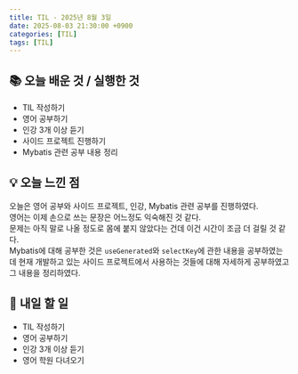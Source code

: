 ```yaml
---
title: TIL - 2025년 8월 3일
date: 2025-08-03 21:30:00 +0900
categories: [TIL]
tags: [TIL]
---
```


## 📚 **오늘 배운 것 / 실행한 것**

- TIL 작성하기
- 영어 공부하기
- 인강 3개 이상 듣기
- 사이드 프로젝트 진행하기
- Mybatis 관련 공부 내용 정리

## 💡 **오늘 느낀 점**

오늘은 영어 공부와 사이드 프로젝트, 인강, Mybatis 관련 공부를 진행하였다.<br>
영어는 이제 손으로 쓰는 문장은 어느정도 익숙해진 것 같다.<Br>
문제는 아직 말로 나올 정도로 몸에 붙지 않았다는 건데 이건 시간이 조금 더 걸릴 것 같다.<br>
Mybatis에 대해 공부한 것은 `useGenerated`와 `selectKey`에 관한 내용을 공부하였는데 현재 개발하고 있는 사이드 프로젝트에서 사용하는 것들에 대해 자세하게 공부하였고 그 내용을 정리하였다.

## 🎯 **내일 할 일**

- TIL 작성하기
- 영어 공부하기
- 인강 3개 이상 듣기
- 영어 학원 다녀오기